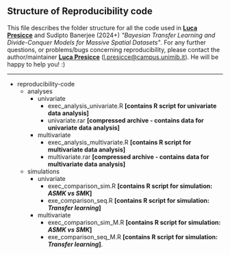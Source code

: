 ## Structure of Reproducibility code

This file describes the folder structure for all the code used in [**Luca Presicce**](https://lucapresicce.github.io/) and Sudipto Banerjee (2024+) *"Bayesian Transfer Learning and Divide-Conquer Models for Massive Spatial Datasets"*. For any further questions, or problems/bugs concerning reproducibility, please contact the author/maintainer [**Luca Presicce**](https://lucapresicce.github.io/) (l.presicce@campus.unimib.it).
He will be happy to help you! :)

---------------------------------------------------------------------------------------------------------------------------

* reproducibility-code
  * analyses
    * univariate
      * exec_analysis_univariate.R **[contains R script for univariate data analysis]**
      * univariate.rar **[compressed archive - contains data for univariate data analysis]**
    * multivariate
      * exec_analysis_multivariate.R **[contains R script for multivariate data analysis]**
      * multivariate.rar **[compressed archive - contains data for multivariate data analysis]**
  * simulations
    * univariate
      * exec_comparison_sim.R **[contains R script for simulation: _ASMK vs SMK_]**
      * exe_comparison_seq.R **[contains R script for simulation: _Transfer learning_]**
    * multivariate
      * exec_comparison_sim_M.R **[contains R script for simulation: _ASMK vs SMK_]**
      * exe_comparison_seq_M.R **[contains R script for simulation: _Transfer learning_]**.

             
